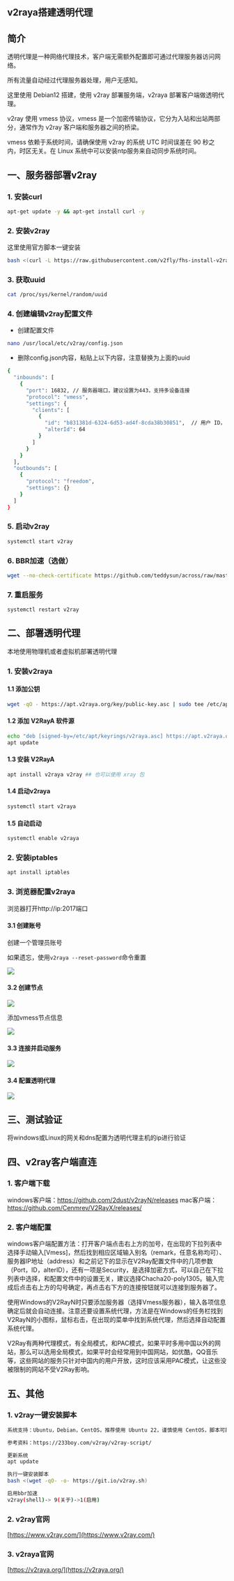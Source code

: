## v2raya搭建透明代理

## 简介

透明代理是一种网络代理技术，客户端无需额外配置即可通过代理服务器访问网络。

所有流量自动经过代理服务器处理，用户无感知。

这里使用 Debian12 搭建，使用 v2ray 部署服务端，v2raya 部署客户端做透明代理。

v2ray 使用 vmess 协议，vmess 是一个加密传输协议，它分为入站和出站两部分，通常作为 v2ray 客户端和服务器之间的桥梁。

vmess 依赖于系统时间，请确保使用 v2ray 的系统 UTC 时间误差在 90 秒之内，时区无关。在 Linux 系统中可以安装ntp服务来自动同步系统时间。


## 一、服务器部署v2ray

### 1. 安装curl

```bash
apt-get update -y && apt-get install curl -y
```

### 2. 安装v2ray

这里使用官方脚本一键安装

```bash
bash <(curl -L https://raw.githubusercontent.com/v2fly/fhs-install-v2ray/master/install-release.sh)
```

### 3. 获取uuid

```bash
cat /proc/sys/kernel/random/uuid
```

### 4. 创建编辑v2ray配置文件

* 创建配置文件

```bash
nano /usr/local/etc/v2ray/config.json
```

* 删除config.json内容，粘贴上以下内容，注意替换为上面的uuid

```bash
{
  "inbounds": [
    {
      "port": 16832, // 服务器端口，建议设置为443，支持多设备连接
      "protocol": "vmess",   
      "settings": {
        "clients": [
          {
            "id": "b831381d-6324-6d53-ad4f-8cda38b30851",  // 用户 ID，
            "alterId": 64
          }
        ]
      }
    }
  ],
  "outbounds": [
    {
      "protocol": "freedom",  
      "settings": {}
    }
  ]
}
```

### 5. 启动v2ray

```bash
systemctl start v2ray
```

### 6. BBR加速（选做）

```bash
wget --no-check-certificate https://github.com/teddysun/across/raw/master/bbr.sh && chmod +x bbr.sh && ./bbr.sh
```

### 7. 重启服务

```bash
systemctl restart v2ray
```

## 二、部署透明代理

本地使用物理机或者虚拟机部署透明代理

### 1. 安装v2raya

#### 1.1 添加公钥

```bash
wget -qO - https://apt.v2raya.org/key/public-key.asc | sudo tee /etc/apt/keyrings/v2raya.asc
```

#### 1.2 添加 V2RayA 软件源

```bash
echo "deb [signed-by=/etc/apt/keyrings/v2raya.asc] https://apt.v2raya.org/ v2raya main" | sudo tee /etc/apt/sources.list.d/v2raya.list
apt update
```

#### 1.3 安装 V2RayA

```bash
apt install v2raya v2ray ## 也可以使用 xray 包
```

#### 1.4 启动v2raya

```bash
systemctl start v2raya
```

#### 1.5 自动启动

```bash
systemctl enable v2raya
```

### 2. 安装iptables

```bash
apt install iptables
```

### 3. 浏览器配置v2raya

浏览器打开http://ip:2017端口

#### 3.1 创建账号

创建一个管理员账号

如果遗忘，使用`v2raya --reset-password`命令重置 

![](./images/1.png)

#### 3.2 创建节点

![](./images/2.png)

添加vmess节点信息

![](./images/3.png)



#### 3.3 连接并启动服务

![](./images/4.png)



#### 3.4 配置透明代理

![](./images/5.png)

## 三、测试验证

将windows或Linux的网关和dns配置为透明代理主机的ip进行验证

## 四、v2ray客户端直连

### 1. 客户端下载

windows客户端：https://github.com/2dust/v2rayN/releases
mac客户端：https://github.com/Cenmrev/V2RayX/releases/

### 2. 客户端配置

windows客户端配置方法：打开客户端点击右上方的加号，在出现的下拉列表中选择手动输入[Vmess]，然后找到相应区域输入别名（remark，任意名称均可）、服务器IP地址（address）和之前记下的显示在V2Ray配置文件中的几项参数（Port，ID，alterID），还有一项是Security，是选择加密方式，可以自己在下拉列表中选择，和配置文件中的设置无关，建议选择Chacha20-poly1305。输入完成后点击右上方的勾号确定，再点击右下方的连接按钮就可以连接到服务器了。

使用Windows的V2RayN时只要添加服务器（选择Vmess服务器），输入各项信息确定后就会自动连接。注意还要设置系统代理，方法是在Windows的任务栏找到V2RayN的小图标，鼠标右击，在出现的菜单中找到系统代理，然后选择自动配置系统代理。

V2Ray有两种代理模式，有全局模式，和PAC模式，如果平时多用中国以外的网站，那么可以选用全局模式，如果平时会经常用到中国网站，如优酷，QQ音乐等，这些网站的服务只针对中国内的用户开放，这时应该采用PAC模式，让这些没被限制的网站不受V2Ray影响。

## 五、其他

### 1. v2ray一键安装脚本

```bash
系统支持：Ubuntu，Debian，CentOS，推荐使用 Ubuntu 22，谨慎使用 CentOS，脚本可能无法正常运行！

参考资料：https://233boy.com/v2ray/v2ray-script/

更新系统
apt update

执行一键安装脚本
bash <(wget -qO- -o- https://git.io/v2ray.sh)

启用bbr加速
v2ray(shell)-> 9(关于)->1(启用)
```

### 2. v2ray官网

[https://www.v2ray.com/](https://www.v2ray.com/)

### 3. v2raya官网

[https://v2raya.org/](https://v2raya.org/)